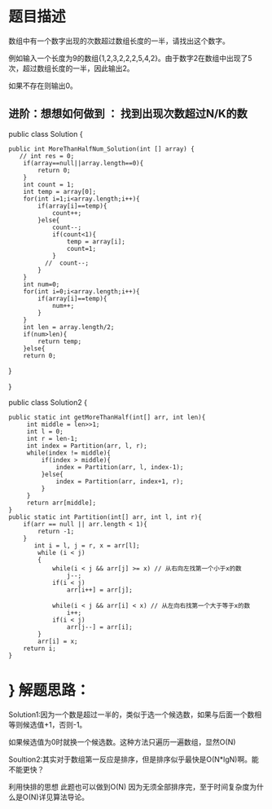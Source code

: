 题目描述
============================
数组中有一个数字出现的次数超过数组长度的一半，请找出这个数字。

例如输入一个长度为9的数组{1,2,3,2,2,2,5,4,2}。由于数字2在数组中出现了5次，超过数组长度的一半，因此输出2。

如果不存在则输出0。

进阶：想想如何做到  ： 找到出现次数超过N/K的数
------------------------------------------

public class Solution {

    public int MoreThanHalfNum_Solution(int [] array) {
       // int res = 0;
        if(array==null||array.length==0){
            return 0;
        }
        int count = 1;
        int temp = array[0];
        for(int i=1;i<array.length;i++){
            if(array[i]==temp){
                count++;
            }else{
                count--;
                if(count<1){
                    temp = array[i];
                    count=1;
                }
              //  count--;
            }
        }
        int num=0;
        for(int i=0;i<array.length;i++){
            if(array[i]==temp){
                num++;
            }
        }
        int len = array.length/2;
        if(num>len){
            return temp;
        }else{
        return 0;
   }
   
}

public class Solution2 {

	public static int getMoreThanHalf(int[] arr, int len){
		 int middle = len>>1;
		 int l = 0;
		 int r = len-1;
		 int index = Partition(arr, l, r);
		 while(index != middle){
			 if(index > middle){
				 index = Partition(arr, l, index-1);
			 }else{
				 index = Partition(arr, index+1, r);
			 }
		 }
		 return arr[middle];
	}
	public static int Partition(int[] arr, int l, int r){
		if(arr == null || arr.length < 1){
			return -1;
		}
		   int i = l, j = r, x = arr[l];  
	        while (i < j)  
	        {  
	            while(i < j && arr[j] >= x) // 从右向左找第一个小于x的数  
	                j--;    
	            if(i < j)   
	                arr[i++] = arr[j];  
	              
	            while(i < j && arr[i] < x) // 从左向右找第一个大于等于x的数  
	                i++;    
	            if(i < j)   
	                arr[j--] = arr[i];  
	        }  
	        arr[i] = x;  
		return i;
	}
}
解题思路：
====================
Solution1:因为一个数是超过一半的，类似于选一个候选数，如果与后面一个数相等则候选值+1，否则-1。

如果候选值为0时就换一个候选数。这种方法只遍历一遍数组，显然O(N)

Soultion2:其实对于数组第一反应是排序，但是排序似乎最快是O(N*lgN)啊。能不能更快？

利用快排的思想 此题也可以做到O(N)  因为无须全部排序完，至于时间复杂度为什么是O(N)详见算法导论。
